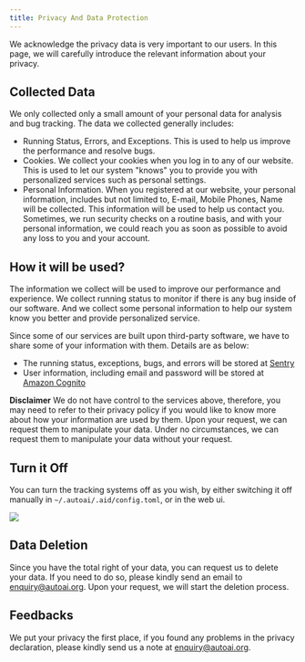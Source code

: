 ```yaml
---
title: Privacy And Data Protection
---
```

We acknowledge the privacy data is very important to our users. In this page, we will carefully introduce the relevant information about your privacy.

## Collected Data

We only collected only a small amount of your personal data for analysis and bug tracking. The data we collected generally includes:
* Running Status, Errors, and Exceptions. This is used to help us improve the performance and resolve bugs.
* Cookies. We collect your cookies when you log in to any of our website. This is used to let our system "knows" you to provide you with personalized services such as personal settings.
* Personal Information. When you registered at our website, your personal information, includes but not limited to, E-mail, Mobile Phones, Name will be collected. This information will be used to help us contact you. Sometimes, we run security checks on a routine basis, and with your personal information, we could reach you as soon as possible to avoid any loss to you and your account.

## How it will be used?

The information we collect will be used to improve our performance and experience. We collect running status to monitor if there is any bug inside of our software. And we collect some personal information to help our system know you better and provide personalized service.

Since some of our services are built upon third-party software, we have to share some of your information with them. Details are as below:

* The running status, exceptions, bugs, and errors will be stored at [Sentry](https://sentry.io/welcome/)
* User information, including email and password will be stored at [Amazon Cognito](https://aws.amazon.com/cognito/)

**Disclaimer** We do not have control to the services above, therefore, you may need to refer to their privacy policy if you would like to know more about how your information are used by them. Upon your request, we can request them to manipulate your data. Under no circumstances, we can request them to manipulate your data without your request.

## Turn it Off

You can turn the tracking systems off as you wish, by either switching it off manually in ```~/.autoai/.aid/config.toml```, or in the web ui. 

![](/img/docs/turn-off-remote-report.png)

## Data Deletion

Since you have the total right of your data, you can request us to delete your data. If you need to do so, please kindly send an email to [enquiry@autoai.org](mailto:enquiry@autoai.org). Upon your request, we will start the deletion process.

## Feedbacks

We put your privacy the first place, if you found any problems in the privacy declaration, please kindly send us a note at [enquiry@autoai.org](mailto:enquiry@autoai.org).